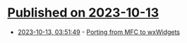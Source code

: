 # [Published on 2023-10-13](index.md)

* [2023-10-13, 03:51:49](https://lobste.rs/s/kw4nt6/porting_from_mfc_wxwidgets) - [Porting from MFC to wxWidgets](https://gist.github.com/LegalizeAdulthood/4ada76ae95f11fffab04dc7f81a20646#porting-from-mfc-to-wxwidgets)
